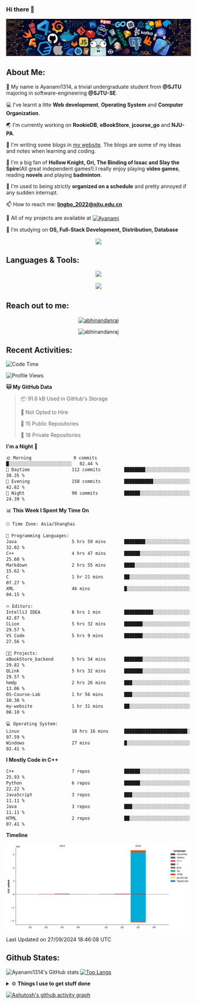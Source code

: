 ### Hi there 👋

![image](https://github.com/Ayanami1314/Ayanami1314/blob/master/assets/Programming.png)

## **About Me:**

🔭 My name is Ayanami1314, a trivial undergraduate student from **@SJTU** majoring in software-engineering **@SJTU-SE**.

💻 I’ve learnt a litte **Web development**, **Operating System** and **Computer Organization**.

🌏 I’m currently working on **RookieDB**, **eBookStore**, **jcourse_go** and **NJU-PA**.

📒 I'm writing some blogs in <a href="https://ayanami1314.github.io/">my website</a>. The blogs are some of my ideas and notes when learning and coding.

📜 I'm a big fan of **Hollow Knight, Ori, The Binding of Issac and Slay the Spire**(All great independent games!).I really enjoy playing **video games**, reading **novels** and playing **badminton**.

🤖 I'm used to being strictly **organized on a schedule** and pretty annoyed if any sudden interrupt.

📫 How to reach me: **lingbo_2022@sjtu.edu.cn**

💬 All of my projects are available at <a href="https://github.com/Ayanami1314" target="blank"><img align="center" src="https://raw.githubusercontent.com/rahuldkjain/github-profile-readme-generator/master/src/images/icons/Social/github.svg" alt="Ayanami" height="30" width="40" /></a>

🌱 I’m studying on **OS, Full-Stack Development, Distribution, Database**

<p align="center">
   <img align="center" src="https://github-readme-streak-stats.herokuapp.com/?user=Ayanami1314&theme=radical&hide_border=true"/>
</p>

## **Languages & Tools:**

<p align="center">
  <a href="https://skillicons.dev">
    <img src="https://skillicons.dev/icons?i=c,cpp,html,css,ts,react,java,python,spring" />
  </a>
</p>
<p align="center">
  <a href="https://skillicons.dev">
    <img src="https://skillicons.dev/icons?i=linux,docker,vim,vscode,git,mongodb,mysql" />
  </a>
</p>

## **Reach out to me:** ️

<p align="center">
<a href="https://Ayanami1314.github.io" target="_blank"><img align="center" src="https://img.shields.io/badge/Website-3b5998?style=flat-square&logo=google-chrome&logoColor=white" alt="abhinandanraj" /></a>
<p align="center"> <img src="https://komarev.com/ghpvc/?username=Ayanami1314&label=Visitors&color=0088cc&style=flat-square" alt="abhinandanraj" /> </p>

## **Recent Activities:**

<!--START_SECTION:waka-->
![Code Time](http://img.shields.io/badge/Code%20Time-980%20hrs%2049%20mins-blue)

![Profile Views](http://img.shields.io/badge/Profile%20Views-0-blue)

**🐱 My GitHub Data** 

> 📦 91.6 kB Used in GitHub's Storage 
 > 
> 🚫 Not Opted to Hire
 > 
> 📜 15 Public Repositories 
 > 
> 🔑 18 Private Repositories 
 > 
**I'm a Night 🦉** 

```text
🌞 Morning                9 commits           █░░░░░░░░░░░░░░░░░░░░░░░░   02.44 % 
🌆 Daytime                112 commits         ████████░░░░░░░░░░░░░░░░░   30.35 % 
🌃 Evening                158 commits         ███████████░░░░░░░░░░░░░░   42.82 % 
🌙 Night                  90 commits          ██████░░░░░░░░░░░░░░░░░░░   24.39 % 
```


📊 **This Week I Spent My Time On** 

```text
🕑︎ Time Zone: Asia/Shanghai

💬 Programming Languages: 
Java                     5 hrs 59 mins       ████████░░░░░░░░░░░░░░░░░   32.02 % 
C++                      4 hrs 47 mins       ██████░░░░░░░░░░░░░░░░░░░   25.60 % 
Markdown                 2 hrs 55 mins       ████░░░░░░░░░░░░░░░░░░░░░   15.62 % 
C                        1 hr 21 mins        ██░░░░░░░░░░░░░░░░░░░░░░░   07.27 % 
XML                      46 mins             █░░░░░░░░░░░░░░░░░░░░░░░░   04.15 % 

🔥 Editors: 
IntelliJ IDEA            8 hrs 1 min         ███████████░░░░░░░░░░░░░░   42.87 % 
CLion                    5 hrs 32 mins       ███████░░░░░░░░░░░░░░░░░░   29.57 % 
VS Code                  5 hrs 9 mins        ███████░░░░░░░░░░░░░░░░░░   27.56 % 

🐱‍💻 Projects: 
eBookStore_backend       5 hrs 34 mins       ███████░░░░░░░░░░░░░░░░░░   29.82 % 
QLink                    5 hrs 32 mins       ███████░░░░░░░░░░░░░░░░░░   29.57 % 
hmdp                     2 hrs 26 mins       ███░░░░░░░░░░░░░░░░░░░░░░   13.06 % 
OS-Course-Lab            1 hr 56 mins        ███░░░░░░░░░░░░░░░░░░░░░░   10.38 % 
my-website               1 hr 31 mins        ██░░░░░░░░░░░░░░░░░░░░░░░   08.10 % 

💻 Operating System: 
Linux                    18 hrs 16 mins      ████████████████████████░   97.59 % 
Windows                  27 mins             █░░░░░░░░░░░░░░░░░░░░░░░░   02.41 % 
```

**I Mostly Code in C++** 

```text
C++                      7 repos             ██████░░░░░░░░░░░░░░░░░░░   25.93 % 
Python                   6 repos             ██████░░░░░░░░░░░░░░░░░░░   22.22 % 
JavaScript               3 repos             ███░░░░░░░░░░░░░░░░░░░░░░   11.11 % 
Java                     3 repos             ███░░░░░░░░░░░░░░░░░░░░░░   11.11 % 
HTML                     2 repos             ██░░░░░░░░░░░░░░░░░░░░░░░   07.41 % 
```



**Timeline**

![Lines of Code chart](https://raw.githubusercontent.com/Ayanami1314/Ayanami1314/master/assets/bar_graph.png)


 Last Updated on 27/09/2024 18:46:08 UTC
<!--END_SECTION:waka-->

## **Github States:**

![Ayanami1314's GitHub stats](https://github-readme-stats.vercel.app/api?username=Ayanami1314&show_icons=true&bg_color=00000000)
[![Top Langs](https://github-readme-stats.vercel.app/api/top-langs/?username=Ayanami1314&layout=donut)](https://github.com/anuraghazra/github-readme-stats)

<details>
  <summary>⚙️ <b> Things I use to get stuff done</b></summary>
  	<ul>
  	   <li><b>OS:</b> Windows 11 / Ubuntu 22.04(wsl2) / Ubuntu 22.04 </li>
	     <li><b>Laptop:OMEN by HP Laptop</b> </li>
  	   <li><b>Browser: </b> Google Browser</li>
	     <li><b>Code Editor:</b> VSCode / IntelliJ / Pycharm </li>
	     <li><b>To Stay Updated:</b> April 16th 2024</li>
	    <br />
	</ul>
</details>

[![Ashutosh's github activity graph](https://github-readme-activity-graph.vercel.app/graph?username=Ayanami1314&theme=react-dark)](https://github.com/ashutosh00710/github-readme-activity-graph)
